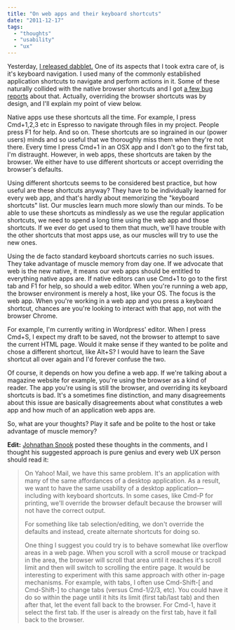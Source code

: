 ```yaml
---
title: "On web apps and their keyboard shortcuts"
date: "2011-12-17"
tags:
  - "thoughts"
  - "usability"
  - "ux"
---
```


Yesterday, [I released dabblet.](http://lea.verou.me/2011/12/introducing-dabblet-an-interactive-css-playground/) One of its aspects that I took extra care of, is it's keyboard navigation. I used many of the commonly established application shortcuts to navigate and perform actions in it. Some of these naturally collided with the native browser shortcuts and I got [a few bug reports](https://github.com/LeaVerou/dabblet/issues/54) about that. Actually, overriding the browser shortcuts was by design, and I'll explain my point of view below.

Native apps use these shortcuts all the time. For example, I press Cmd+1,2,3 etc in Espresso to navigate through files in my project. People press F1 for help. And so on. These shortcuts are so ingrained in our (power users) minds and so useful that we thoroughly miss them when they're not there. Every time I press Cmd+1 in an OSX app and I don't go to the first tab, I'm distraught. However, in web apps, these shortcuts are taken by the browser. We either have to use different shortcuts or accept overriding the browser's defaults.

Using different shortcuts seems to be considered best practice, but how useful are these shortcuts anyway? They have to be individually learned for every web app, and that's hardly about memorizing the "keyboard shortcuts" list. Our muscles learn much more slowly than our minds. To be able to use these shortcuts as mindlessly as we use the regular application shortcuts, we need to spend a long time using the web app and those shortcuts. If we ever do get used to them that much, we'll have trouble with the other shortcuts that most apps use, as our muscles will try to use the new ones.

Using the de facto standard keyboard shortcuts carries no such issues. They take advantage of muscle memory from day one. If we advocate that web is the new native, it means our web apps should be entitled to everything native apps are. If native editors can use Cmd+1 to go to the first tab and F1 for help, so should a web editor. When you're running a web app, the browser environment is merely a host, like your OS. The focus is the web app. When you're working in a web app and you press a keyboard shortcut, chances are you're looking to interact with that app, not with the browser Chrome.

For example, I'm currently writing in Wordpress' editor. When I press Cmd+S, I expect my draft to be saved, not the browser to attempt to save the current HTML page. Would it make sense if they wanted to be polite and chose a different shortcut, like Alt+S? I would have to learn the Save shortcut all over again and I'd forever confuse the two.

Of course, it depends on how you define a web app. If we're talking about a magazine website for example, you're using the browser as a kind of reader. The app you're using is still the browser, and overriding its keyboard shortcuts is bad. It's a sometimes fine distinction, and many disagreements about this issue are basically disagreements about what constitutes a web app and how much of an application web apps are.

So, what are your thoughts? Play it safe and be polite to the host or take advantage of muscle memory?

**Edit:** [Johnathan Snook](http://snook.ca) posted these thoughts in the comments, and I thought his suggested approach is pure genius and every web UX person should read it:

> On Yahoo! Mail, we have this same problem. It's an application with many of the same affordances of a desktop application. As a result, we want to have the same usability of a desktop application—including with keyboard shortcuts. In some cases, like Cmd-P for printing, we'll override the browser default because the browser will not have the correct output.
>
> For something like tab selection/editing, we don't override the defaults and instead, create alternate shortcuts for doing so.
>
> One thing I suggest you could try is to behave somewhat like overflow areas in a web page. When you scroll with a scroll mouse or trackpad in the area, the browser will scroll that area until it reaches it's scroll limit and then will switch to scrolling the entire page. It would be interesting to experiment with this same approach with other in-page mechanisms. For example, with tabs, I often use Cmd-Shift-\[ and Cmd-Shift-\] to change tabs (versus Cmd-1/2/3, etc). You could have it do so within the page until it hits its limit (first tab/last tab) and then after that, let the event fall back to the browser. For Cmd-1, have it select the first tab. If the user is already on the first tab, have it fall back to the browser.
